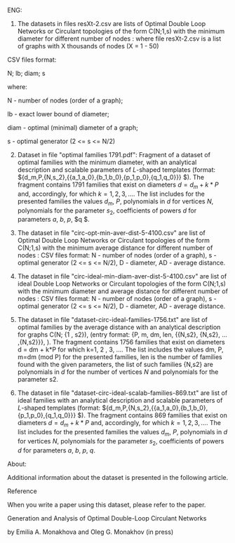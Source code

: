ENG:

1. The datasets in files resXt-2.csv are lists of Optimal Double Loop Networks or Circulant topologies of the form C(N;1,s) with the minimum diameter for different number of nodes : 
where file resXt-2.csv is a list of graphs with X thousands of nodes (X = 1 - 50)

CSV files format:

 N; lb; diam; s

 where:

N - number of nodes (order of a graph);

lb - exact lower bound of diameter; 

diam - optimal (minimal) diameter of a graph;

s - optimal generator (2 <= s <= N/2)


2. Dataset in file "optimal families 1791.pdf": Fragment of a dataset of optimal families with the minimum diameter, with an analytical description and scalable parameters of $L$-shaped templates (format: $\{d_m,P,\{N,s_2\},\{\{a_1,a_0\},\{b_1,b_0\},\{p_1,p_0\},\{q_1,q_0\}\}\} $). The fragment contains 1791 families that exist on diameters $d = d_m + k*P$ and, accordingly, for which $k=1, 2, 3, ...$. The list includes for the presented families the values $d_m$, $P$, polynomials in $d$ for vertices $N$, polynomials for the parameter $s_2$, coefficients of powers $d$ for parameters $a$, $b$, $p$, $q $.
 
3.  The dataset in file "circ-opt-min-aver-dist-5-4100.csv" are list of Optimal Double Loop Networks or Circulant topologies of the form C(N;1,s) with the minimum average distance for different number of nodes : 
CSV files format:
 N - number of nodes (order of a graph), s - optimal generator (2 <= s <= N/2), D - diameter, AD - average distance.

4.  The dataset in file "circ-ideal-min-diam-aver-dist-5-4100.csv" are list of ideal Double Loop Networks or Circulant topologies of the form C(N;1,s) with the minimum diameter and average distance for different number of nodes : 
CSV files format:
 N - number of nodes (order of a graph), s - optimal generator (2 <= s <= N/2), D - diameter, AD - average distance.

5. The dataset in file "dataset-circ-ideal-families-1756.txt" are list of optimal families by the average distance with an analytical description for graphs C(N; {1 , s2}), (entry format: {P, m, dm, len, {{N,s2}, {N,s2}, ... ,{N,s2}}}, ). The fragment contains 1756 families that exist on diameters d = dm + k*P  for which k=1, 2 , 3, .... The list includes the values ​​dm, P, m=dm (mod P) for the presented families, len is the number of families found with the given parameters, the list of such families {N,s2} are polynomials in $d$ for the number of vertices $N$ and polynomials for the parameter s2.

6. The dataset in file "dataset-circ-ideal-scalab-families-869.txt" are list of ideal families with an analytical description and scalable parameters of $L$-shaped templates
(format: $\{d_m,P,\{N,s_2\},\{\{a_1,a_0\},\{b_1,b_0\},\{p_1,p_0\},\{q_1,q_0\}\}\} $). The fragment contains 869 families that exist on diameters $d = d_m + k*P$ and, accordingly, for which $k=1, 2, 3, ...$. The list includes for the presented families the values $d_m$, $P$, polynomials in $d$ for vertices $N$, polynomials for the parameter $s_2$, coefficients of powers $d$ for parameters $a$, $b$, $p$, $q$. 


 About:

Additional information about the dataset is presented in the following article.

Reference

When you write a paper using this dataset, please refer to the paper.

Generation and Analysis of Optimal Double-Loop Circulant Networks

by Emilia A. Monakhova and Oleg G. Monakhov 
(in press)

